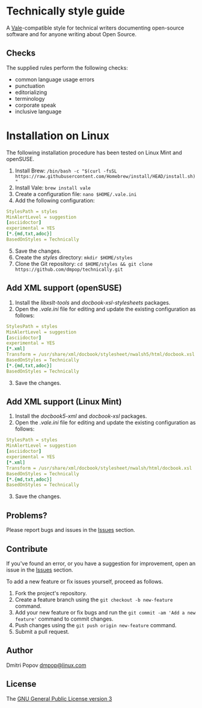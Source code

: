 # Technically style guide

A [Vale](https://vale.sh)-compatible style for technical writers documenting open-source software and for anyone writing about Open Source.

## Checks

The supplied rules perform the following checks:

- common language usage errors
- punctuation
- editorializing
- terminology
- corporate speak
- inclusive language

# Installation on Linux

The following installation procedure has been tested on Linux Mint and openSUSE.

1. Install Brew: `/bin/bash -c "$(curl -fsSL https://raw.githubusercontent.com/Homebrew/install/HEAD/install.sh)"`
2. Install Vale: `brew install vale`
3. Create a configuration file: `nano $HOME/.vale.ini`
4. Add the following configuration:

```yaml
StylesPath = styles
MinAlertLevel = suggestion
[asciidoctor]
experimental = YES
[*.{md,txt,adoc}]
BasedOnStyles = Technically
```

5. Save the changes.
6. Create the _styles_ directory: `mkdir $HOME/styles`
7. Clone the Git repository: `cd $HOME/styles && git clone  https://github.com/dmpop/technically.git`

## Add XML support (openSUSE)

1. Install the _libxslt-tools_ and _docbook-xsl-stylesheets_ packages.
2. Open the _.vale.ini_ file for editing and update the existing configuration as follows:

```yaml
StylesPath = styles
MinAlertLevel = suggestion
[asciidoctor]
experimental = YES
[*.xml]
Transform = /usr/share/xml/docbook/stylesheet/nwalsh5/html/docbook.xsl
BasedOnStyles = Technically
[*.{md,txt,adoc}]
BasedOnStyles = Technically
```

3. Save the changes.

## Add XML support (Linux Mint)

1. Install the _docbook5-xml_ and _docbook-xsl_ packages.
2. Open the _.vale.ini_ file for editing and update the existing configuration as follows:

```yaml
StylesPath = styles
MinAlertLevel = suggestion
[asciidoctor]
experimental = YES
[*.xml]
Transform = /usr/share/xml/docbook/stylesheet/nwalsh/html/docbook.xsl
BasedOnStyles = Technically
[*.{md,txt,adoc}]
BasedOnStyles = Technically
```

3. Save the changes.

## Problems?

Please report bugs and issues in the [Issues](https://github.com/dmpop/technically/issues) section.

## Contribute

If you've found an error, or you have a suggestion for improvement, open an issue in the [Issues](https://github.com/dmpop/technically/issues) section.

To add a new feature or fix issues yourself, proceed as follows.

1. Fork the project's repository.
2. Create a feature branch using the `git checkout -b new-feature` command.
3. Add your new feature or fix bugs and run the `git commit -am 'Add a new feature'` command to commit changes.
4. Push changes using the `git push origin new-feature` command.
5. Submit a pull request.

## Author

Dmitri Popov [dmpop@linux.com](mailto:dmpop@linux.com)

## License

The [GNU General Public License version 3](http://www.gnu.org/licenses/gpl-3.0.en.html)
